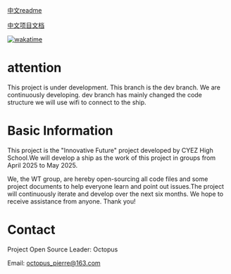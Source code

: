[中文readme](doc/README_zh.md)


[中文项目文档](doc/wiki.md)

[![wakatime](https://wakatime.com/badge/user/06e56467-701d-4a24-b8e2-7866e9d233cb/project/dfd05f5e-227a-4e7d-a2be-ba774e30ff5c.svg)](https://wakatime.com/badge/user/06e56467-701d-4a24-b8e2-7866e9d233cb/project/dfd05f5e-227a-4e7d-a2be-ba774e30ff5c)

# **attention**
This project is under development.
This branch is the dev branch. 
We are continuously developing.
dev branch has mainly changed the code structure
we will use wifi to connect to the ship. 



# Basic Information
This project is the "Innovative Future" project developed by CYEZ High School.We will develop a ship as the work of this project in groups from April 2025 to May 2025.

We, the WT group, are hereby open-sourcing all code files and some project documents to help everyone learn and point out issues.The project will continuously iterate and develop over the next six months. We hope to receive assistance from anyone. Thank you!

# Contact 
Project Open Source Leader: Octopus

Email: octopus_pierre@163.com